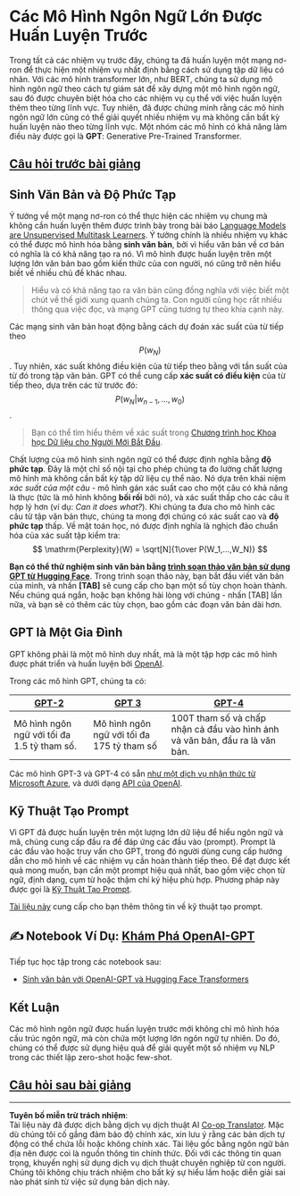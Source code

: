 <!--
CO_OP_TRANSLATOR_METADATA:
{
  "original_hash": "2efbb183384a50f0fc0cde02534d912f",
  "translation_date": "2025-08-29T12:45:24+00:00",
  "source_file": "lessons/5-NLP/20-LangModels/README.md",
  "language_code": "vi"
}
-->
# Các Mô Hình Ngôn Ngữ Lớn Được Huấn Luyện Trước

Trong tất cả các nhiệm vụ trước đây, chúng ta đã huấn luyện một mạng nơ-ron để thực hiện một nhiệm vụ nhất định bằng cách sử dụng tập dữ liệu có nhãn. Với các mô hình transformer lớn, như BERT, chúng ta sử dụng mô hình ngôn ngữ theo cách tự giám sát để xây dựng một mô hình ngôn ngữ, sau đó được chuyên biệt hóa cho các nhiệm vụ cụ thể với việc huấn luyện thêm theo từng lĩnh vực. Tuy nhiên, đã được chứng minh rằng các mô hình ngôn ngữ lớn cũng có thể giải quyết nhiều nhiệm vụ mà không cần bất kỳ huấn luyện nào theo từng lĩnh vực. Một nhóm các mô hình có khả năng làm điều này được gọi là **GPT**: Generative Pre-Trained Transformer.

## [Câu hỏi trước bài giảng](https://red-field-0a6ddfd03.1.azurestaticapps.net/quiz/120)

## Sinh Văn Bản và Độ Phức Tạp

Ý tưởng về một mạng nơ-ron có thể thực hiện các nhiệm vụ chung mà không cần huấn luyện thêm được trình bày trong bài báo [Language Models are Unsupervised Multitask Learners](https://cdn.openai.com/better-language-models/language_models_are_unsupervised_multitask_learners.pdf). Ý tưởng chính là nhiều nhiệm vụ khác có thể được mô hình hóa bằng **sinh văn bản**, bởi vì hiểu văn bản về cơ bản có nghĩa là có khả năng tạo ra nó. Vì mô hình được huấn luyện trên một lượng lớn văn bản bao gồm kiến thức của con người, nó cũng trở nên hiểu biết về nhiều chủ đề khác nhau.

> Hiểu và có khả năng tạo ra văn bản cũng đồng nghĩa với việc biết một chút về thế giới xung quanh chúng ta. Con người cũng học rất nhiều thông qua việc đọc, và mạng GPT cũng tương tự theo khía cạnh này.

Các mạng sinh văn bản hoạt động bằng cách dự đoán xác suất của từ tiếp theo $$P(w_N)$$. Tuy nhiên, xác suất không điều kiện của từ tiếp theo bằng với tần suất của từ đó trong tập văn bản. GPT có thể cung cấp **xác suất có điều kiện** của từ tiếp theo, dựa trên các từ trước đó: $$P(w_N | w_{n-1}, ..., w_0)$$.

> Bạn có thể tìm hiểu thêm về xác suất trong [Chương trình học Khoa học Dữ liệu cho Người Mới Bắt Đầu](https://github.com/microsoft/Data-Science-For-Beginners/tree/main/1-Introduction/04-stats-and-probability).

Chất lượng của mô hình sinh ngôn ngữ có thể được định nghĩa bằng **độ phức tạp**. Đây là một chỉ số nội tại cho phép chúng ta đo lường chất lượng mô hình mà không cần bất kỳ tập dữ liệu cụ thể nào. Nó dựa trên khái niệm *xác suất của một câu* - mô hình gán xác suất cao cho một câu có khả năng là thực (tức là mô hình không **bối rối** bởi nó), và xác suất thấp cho các câu ít hợp lý hơn (ví dụ: *Can it does what?*). Khi chúng ta đưa cho mô hình các câu từ tập văn bản thực, chúng ta mong đợi chúng có xác suất cao và **độ phức tạp** thấp. Về mặt toán học, nó được định nghĩa là nghịch đảo chuẩn hóa của xác suất tập kiểm tra:
$$
\mathrm{Perplexity}(W) = \sqrt[N]{1\over P(W_1,...,W_N)}
$$ 

**Bạn có thể thử nghiệm sinh văn bản bằng [trình soạn thảo văn bản sử dụng GPT từ Hugging Face](https://transformer.huggingface.co/doc/gpt2-large)**. Trong trình soạn thảo này, bạn bắt đầu viết văn bản của mình, và nhấn **[TAB]** sẽ cung cấp cho bạn một số tùy chọn hoàn thành. Nếu chúng quá ngắn, hoặc bạn không hài lòng với chúng - nhấn [TAB] lần nữa, và bạn sẽ có thêm các tùy chọn, bao gồm các đoạn văn bản dài hơn.

## GPT là Một Gia Đình

GPT không phải là một mô hình duy nhất, mà là một tập hợp các mô hình được phát triển và huấn luyện bởi [OpenAI](https://openai.com).

Trong các mô hình GPT, chúng ta có:

| [GPT-2](https://huggingface.co/docs/transformers/model_doc/gpt2#openai-gpt2) | [GPT 3](https://openai.com/research/language-models-are-few-shot-learners) | [GPT-4](https://openai.com/gpt-4) |
| -- | -- | -- |
|Mô hình ngôn ngữ với tối đa 1.5 tỷ tham số. | Mô hình ngôn ngữ với tối đa 175 tỷ tham số | 100T tham số và chấp nhận cả đầu vào hình ảnh và văn bản, đầu ra là văn bản. |

Các mô hình GPT-3 và GPT-4 có sẵn [như một dịch vụ nhận thức từ Microsoft Azure](https://azure.microsoft.com/en-us/services/cognitive-services/openai-service/#overview?WT.mc_id=academic-77998-cacaste), và dưới dạng [API của OpenAI](https://openai.com/api/).

## Kỹ Thuật Tạo Prompt

Vì GPT đã được huấn luyện trên một lượng lớn dữ liệu để hiểu ngôn ngữ và mã, chúng cung cấp đầu ra để đáp ứng các đầu vào (prompt). Prompt là các đầu vào hoặc truy vấn cho GPT, trong đó người dùng cung cấp hướng dẫn cho mô hình về các nhiệm vụ cần hoàn thành tiếp theo. Để đạt được kết quả mong muốn, bạn cần một prompt hiệu quả nhất, bao gồm việc chọn từ ngữ, định dạng, cụm từ hoặc thậm chí ký hiệu phù hợp. Phương pháp này được gọi là [Kỹ Thuật Tạo Prompt](https://learn.microsoft.com/en-us/shows/ai-show/the-basics-of-prompt-engineering-with-azure-openai-service?WT.mc_id=academic-77998-bethanycheum).

[Tài liệu này](https://learn.microsoft.com/en-us/semantic-kernel/prompt-engineering/?WT.mc_id=academic-77998-bethanycheum) cung cấp cho bạn thêm thông tin về kỹ thuật tạo prompt.

## ✍️ Notebook Ví Dụ: [Khám Phá OpenAI-GPT](GPT-PyTorch.ipynb)

Tiếp tục học tập trong các notebook sau:

* [Sinh văn bản với OpenAI-GPT và Hugging Face Transformers](GPT-PyTorch.ipynb)

## Kết Luận

Các mô hình ngôn ngữ được huấn luyện trước mới không chỉ mô hình hóa cấu trúc ngôn ngữ, mà còn chứa một lượng lớn ngôn ngữ tự nhiên. Do đó, chúng có thể được sử dụng hiệu quả để giải quyết một số nhiệm vụ NLP trong các thiết lập zero-shot hoặc few-shot.

## [Câu hỏi sau bài giảng](https://red-field-0a6ddfd03.1.azurestaticapps.net/quiz/220)

---

**Tuyên bố miễn trừ trách nhiệm**:  
Tài liệu này đã được dịch bằng dịch vụ dịch thuật AI [Co-op Translator](https://github.com/Azure/co-op-translator). Mặc dù chúng tôi cố gắng đảm bảo độ chính xác, xin lưu ý rằng các bản dịch tự động có thể chứa lỗi hoặc không chính xác. Tài liệu gốc bằng ngôn ngữ bản địa nên được coi là nguồn thông tin chính thức. Đối với các thông tin quan trọng, khuyến nghị sử dụng dịch vụ dịch thuật chuyên nghiệp từ con người. Chúng tôi không chịu trách nhiệm cho bất kỳ sự hiểu lầm hoặc diễn giải sai nào phát sinh từ việc sử dụng bản dịch này.